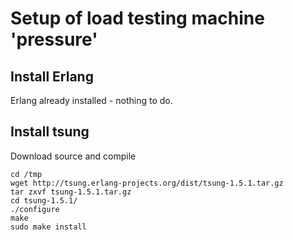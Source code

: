 
# Setup of load testing machine 'pressure'



## Install Erlang

Erlang already installed - nothing to do.


## Install tsung

Download source and compile

    cd /tmp
    wget http://tsung.erlang-projects.org/dist/tsung-1.5.1.tar.gz
    tar zxvf tsung-1.5.1.tar.gz
    cd tsung-1.5.1/
    ./configure
    make 
    sudo make install

##

